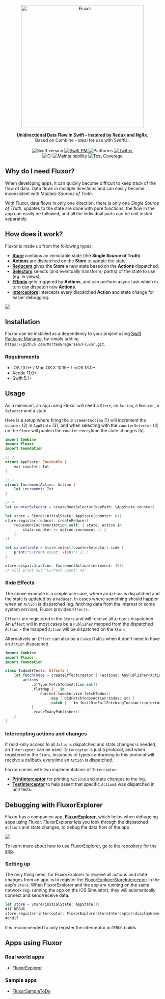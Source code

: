 <p align="center">
    <br />
    <img src="https://github.com/MortenGregersen/Fluxor/blob/master/Assets/Fluxor-logo.png" width="400" max-width="90%" alt="Fluxor" />
</p>

<p align="center">
    <b>Unidirectional Data Flow in Swift - inspired by Redux and NgRx.</b><br />
    Based on Combine - ideal for use with SwiftUI.<br />
    <br />
    <img src="https://img.shields.io/badge/Swift-5.2-brightgreen.svg" alt="Swift version" />
    <a href="https://swift.org/package-manager">
        <img src="https://img.shields.io/badge/SwiftPM-compatible-brightgreen.svg?style=flat" alt="Swift PM" />
    </a>
    <img src="https://img.shields.io/badge/platforms-Mac+iOS-brightgreen.svg?style=flat" alt="Platforms" />
    <a href="https://twitter.com/mortengregersen">
        <img src="https://img.shields.io/badge/twitter-@mortengregersen-blue.svg?style=flat" alt="Twitter" />
    </a>
    <br />
    <img src="https://github.com/FluxorOrg/Fluxor/workflows/CI/badge.svg" alt="CI" />
    <a href="https://codeclimate.com/github/FluxorOrg/Fluxor/maintainability">
        <img src="https://api.codeclimate.com/v1/badges/f8f269fac2ca81c09856/maintainability" alt="Maintainability" />
    </a>
    <a href="https://codeclimate.com/github/FluxorOrg/Fluxor/test_coverage">
        <img src="https://api.codeclimate.com/v1/badges/f8f269fac2ca81c09856/test_coverage" alt="Test Coverage" />
    </a>
</p>

## Why do I need Fluxor?
When developing apps, it can quickly become difficult to keep track of the flow of data. Data flows in multiple directions and can easily become inconsistent with *Multiple Sources of Truth*.

With Fluxor, data flows in only one direction, there is only one *Single Source of Truth*, updates to the state are done with pure functions, the flow in the app can easily be followed, and all the individual parts can be unit tested separately.

## How does it work?
Fluxor is made up from the following types:

* [**Store**](Sources/Fluxor/Store.swift) contains an immutable state (the **Single Source of Truth**).
* [**Actions**](Sources/Fluxor/Action.swift) are dispatched on the **Store** to update the state.
* [**Reducers**](Sources/Fluxor/Reducer.swift) gives the **Store** a new state based on the **Actions** dispatched.
* [**Selectors**](Sources/Fluxor/Selector.swift) selects (and eventually transform) part(s) of the state to use (eg. in views).
* [**Effects**](Sources/Fluxor/Effects.swift) gets triggered by **Actions**, and can perform async task which in turn can dispatch new **Actions**.
* [**Interceptors**](Sources/Fluxor/Interceptor.swift) intercepts every dispatched **Action** and state change for easier debugging.

![](https://github.com/MortenGregersen/Fluxor/blob/master/Assets/Diagram.png)

## Installation

Fluxor can be installed as a dependency to your project using [Swift Package Manager](https://swift.org/package-manager), by simply adding `https://github.com/MortenGregersen/Fluxor.git`.

### Requirements

- iOS 13.0+ / Mac OS X 10.15+ / tvOS 13.0+
- Xcode 11.0+
- Swift 5.1+

## Usage
As a minimum, an app using Fluxor will need a `Store`, an `Action`, a `Reducer`, a `Selector` and a state.

Here is a setup where firing the `IncrementAction` (1) will increment the `counter` (2) in `AppState` (3), and when selecting with the `counterSelector` (4) on the `Store` will publish the `counter` everytime the state changes (5).

```swift
import Combine
import Fluxor
import Foundation

// 3
struct AppState: Encodable {
    var counter: Int
}

// 1
struct IncrementAction: Action {
    let increment: Int
}

// 4
let counterSelector = createRootSelector(keyPath: \AppState.counter)

let store = Store(initialState: AppState(counter: 0))
store.register(reducer: createReducer(
    reduceOn(IncrementAction.self) { state, action in
        state.counter += action.increment // 2
    }
))

let cancellable = store.select(counterSelector).sink {
    print("Current count: \($0)") // 5
}

store.dispatch(action: IncrementAction(increment: 42))
// Will print out "Current count: 42"
```

### Side Effects
The above example is a simple use case, where an `Action` is dispatched and the state is updated by a `Reducer`. In cases where something should happen when an `Action` is dispatched (eg. fetching data from the internet or some system service), Fluxor provides `Effects`.

`Effects` are registered in the `Store` and will receive all `Actions` dispatched. An `Effect` will in most cases be a `Publisher` mapped from the dispatched `Action` - the mapped `Action` will be dispatched on the `Store`.

Alternatively an `Effect` can also be a `Cancellable` when it don't need to have an `Action` dispatched.

```swift
import Combine
import Fluxor
import Foundation

class TodosEffects: Effects {
    let fetchTodos = createEffectCreator { (actions: AnyPublisher<Action, Never>) in
        actions
            .ofType(FetchTodosAction.self)
            .flatMap { _ in
                Current.todoService.fetchTodos()
                    .map { DidFetchTodosAction(todos: $0) }
                    .catch { _ in Just(DidFailFetchingTodosAction(error: "An error occurred.")) }
            }
            .eraseToAnyPublisher()
    }
}
```

### Intercepting actions and changes
If read-only access to all `Actions` dispatched and state changes is needed, an `Interceptor` can be used. `Interceptor` is just a protocol, and when registered in the `Store`, instances of types conforming to this protocol will receive a callback everytime an `Action` is dispatched.

Fluxor comes with two implementations of `Interceptor`:

* [**PrintInterceptor**](Sources/Fluxor/Interceptors/PrintInterceptor.swift) for printing `Action`s and state changes to the log.
* [**TestInterceptor**](Sources/Fluxor/Interceptors/TestInterceptor.swift) to help assert that specific `Action`s was dispatched in unit tests.

## Debugging with FluxorExplorer
Fluxor has a companion app, [**FluxorExplorer**](https://github.com/MortenGregersen/FluxorExplorer), which helps when debugging apps using Fluxor. FluxorExplorer lets you look through the dispatched `Action`s and state changes, to debug the data flow of the app.

![](https://github.com/MortenGregersen/Fluxor/blob/master/Assets/FluxorExplorer.png)

To learn more about how to use FluxorExplorer, [go to the repository for the app](https://github.com/MortenGregersen/FluxorExplorer).

### Setting up
The only thing need, for FluxorExplorer to receive all actions and state changes from an app, is to register the [FluxorExplorerStoreInterceptor](https://github.com/MortenGregersen/FluxorExplorerStoreInterceptor) in the app's `Store`. When FluxorExplorer and the app are running on the same network (eg. running the app on the iOS Simulator), they will automatically connect and send/receive data.

```swift
let store = Store(initialState: AppState())
#if DEBUG
store.register(interceptor: FluxorExplorerStoreInterceptor(displayName: UIDevice.current.name))
#endif
```

It is recommended to only register the interceptor in `DEBUG` builds.

## Apps using Fluxor

### Real world apps

* [FluxorExplorer](https://github.com/MortenGregersen/FluxorExplorer)

### Sample apps

* [FluxorSampleToDo](https://github.com/MortenGregersen/FluxorSampleToDo)
